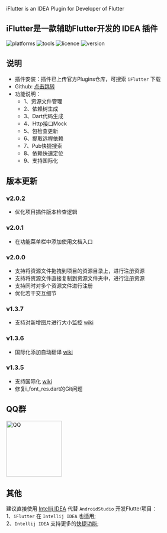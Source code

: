 <!-- Plugin description -->
iFlutter is an IDEA Plugin for Developer of Flutter
<!-- Plugin description end -->

## iFlutter是一款辅助Flutter开发的 IDEA 插件

![platforms](https://img.shields.io/badge/platforms-macos%20%7C%20windows%20%7C%20linux-blue) ![tools](https://img.shields.io/badge/idea-intellij_IDEA%20%7C%20AndroidStudio-blue) ![licence](https://img.shields.io/badge/licence-MIT-blue) ![version](https://img.shields.io/badge/version-v2.0.2-blue)

## 说明
- 插件安装：插件已上传官方Plugins仓库，可搜索 `iFlutter` 下载
- Github: [点击跳转](https://github.com/YangLang116/iFlutter)
- 功能说明：
  - 1、资源文件管理
  - 2、依赖树生成
  - 3、Dart代码生成
  - 4、Http接口Mock
  - 5、包检查更新
  - 6、提取远程依赖
  - 7、Pub快捷搜索
  - 8、依赖快速定位
  - 9、支持国际化

## 版本更新
### v2.0.2
- 优化项目插件版本检查逻辑

### v2.0.1
- 在功能菜单栏中添加使用文档入口

### v2.0.0
- 支持将资源文件拖拽到项目的资源目录上，进行注册资源
- 支持将资源文件直接复制到资源文件夹中，进行注册资源
- 支持同时对多个资源文件进行注册
- 优化若干交互细节

### v1.3.7
- 支持对新增图片进行大小监控 [wiki](https://iflutter.toolu.cn/content/chapter-1/part-8.html)

### v1.3.6
- 国际化添加自动翻译 [wiki](https://iflutter.toolu.cn/content/chapter-9/part-1.html)

### v1.3.5
 - 支持国际化 [wiki](https://iflutter.toolu.cn/content/chapter-9/part-1.html)
 - 修复i_font_res.dart的Git问题

## QQ群

 <img src="https://iflutter.toolu.cn/configs/qq.jpg" width="150"  alt="QQ"/>

## 其他
建议直接使用 [Intellij IDEA](https://www.jetbrains.com/idea/) 代替 `AndroidStudio` 开发Flutter项目：  
1、`iFlutter` 在 `Intellij IDEA` 也适用;  
2、`Intellij IDEA` 支持更多的[快捷功能](https://medium.com/flutter-community/flutter-ide-shortcuts-for-faster-development-2ef45c51085b);
